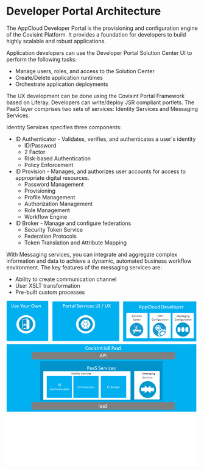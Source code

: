 # Developer Portal Architecture

The AppCloud Developer Portal is the provisioning and configuration engine of the Covisint Platform. It provides a foundation for developers to build highly scalable and robust applications.

Application developers can use the Developer Portal Solution Center UI to perform the following tasks:
* Manage users, roles, and access to the Solution Center
* Create/Delete application runtimes
* Orchestrate application deployments

The UX development can be done using the Covisint Portal Framework based on Liferay. Developers can write/deploy JSR compliant portlets.
The PaaS layer comprises two sets of services: Identity Services and Messaging Services.

Identity Services specifies three components:

* ID Authenticator - Validates, verifies, and authenticates a user's identity
    * ID/Password
    * 2 Factor
    * Risk-based Authentication
    * Policy Enforcement
* ID Provision - Manages, and authorizes user accounts for access to appropriate digital resources.
    * Password Management
    * Provisioning
    * Profile Management
    * Authorization Management
    * Role Management
    * Workflow Engine
* ID Broker - Manage and configure federations
    * Security Token Service
    * Federation Protocols
    * Token Translation and Attribute Mapping

With Messaging services, you can integrate and aggregate complex information and data to achieve a dynamic, automated business workflow environment. The key features of the messaging services are:
* Ability to create communication channel
* User XSLT transformation
* Pre-built custom processes

![](Developer_Portal_Architecture.png)
